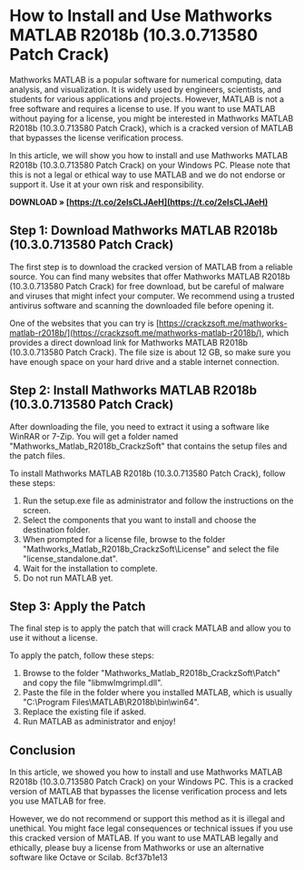 # How to Install and Use Mathworks MATLAB R2018b (10.3.0.713580 Patch Crack)
 
Mathworks MATLAB is a popular software for numerical computing, data analysis, and visualization. It is widely used by engineers, scientists, and students for various applications and projects. However, MATLAB is not a free software and requires a license to use. If you want to use MATLAB without paying for a license, you might be interested in Mathworks MATLAB R2018b (10.3.0.713580 Patch Crack), which is a cracked version of MATLAB that bypasses the license verification process.
 
In this article, we will show you how to install and use Mathworks MATLAB R2018b (10.3.0.713580 Patch Crack) on your Windows PC. Please note that this is not a legal or ethical way to use MATLAB and we do not endorse or support it. Use it at your own risk and responsibility.
 
**DOWNLOAD » [https://t.co/2eIsCLJAeH](https://t.co/2eIsCLJAeH)**


 
## Step 1: Download Mathworks MATLAB R2018b (10.3.0.713580 Patch Crack)
 
The first step is to download the cracked version of MATLAB from a reliable source. You can find many websites that offer Mathworks MATLAB R2018b (10.3.0.713580 Patch Crack) for free download, but be careful of malware and viruses that might infect your computer. We recommend using a trusted antivirus software and scanning the downloaded file before opening it.
 
One of the websites that you can try is [https://crackzsoft.me/mathworks-matlab-r2018b/](https://crackzsoft.me/mathworks-matlab-r2018b/), which provides a direct download link for Mathworks MATLAB R2018b (10.3.0.713580 Patch Crack). The file size is about 12 GB, so make sure you have enough space on your hard drive and a stable internet connection.

## Step 2: Install Mathworks MATLAB R2018b (10.3.0.713580 Patch Crack)
 
After downloading the file, you need to extract it using a software like WinRAR or 7-Zip. You will get a folder named "Mathworks\_Matlab\_R2018b\_CrackzSoft" that contains the setup files and the patch files.
 
To install Mathworks MATLAB R2018b (10.3.0.713580 Patch Crack), follow these steps:
 
1. Run the setup.exe file as administrator and follow the instructions on the screen.
2. Select the components that you want to install and choose the destination folder.
3. When prompted for a license file, browse to the folder "Mathworks\_Matlab\_R2018b\_CrackzSoft\License" and select the file "license\_standalone.dat".
4. Wait for the installation to complete.
5. Do not run MATLAB yet.

## Step 3: Apply the Patch
 
The final step is to apply the patch that will crack MATLAB and allow you to use it without a license.
 
To apply the patch, follow these steps:

1. Browse to the folder "Mathworks\_Matlab\_R2018b\_CrackzSoft\Patch" and copy the file "libmwlmgrimpl.dll".
2. Paste the file in the folder where you installed MATLAB, which is usually "C:\Program Files\MATLAB\R2018b\bin\win64".
3. Replace the existing file if asked.
4. Run MATLAB as administrator and enjoy!

## Conclusion
 
In this article, we showed you how to install and use Mathworks MATLAB R2018b (10.3.0.713580 Patch Crack) on your Windows PC. This is a cracked version of MATLAB that bypasses the license verification process and lets you use MATLAB for free.
 
However, we do not recommend or support this method as it is illegal and unethical. You might face legal consequences or technical issues if you use this cracked version of MATLAB. If you want to use MATLAB legally and ethically, please buy a license from Mathworks or use an alternative software like Octave or Scilab.
 8cf37b1e13
 
